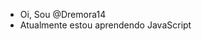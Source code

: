 -  Oi, Sou @Dremora14
-  Atualmente estou aprendendo JavaScript

<!---
Dremora14/Dremora14 is a ✨ special ✨ repository because its `README.md` (this file) appears on your GitHub profile.
You can click the Preview link to take a look at your changes.
--->

